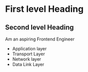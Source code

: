# First level Heading

## Second level Heading

Am an aspiring Frontend Engineer

- Application layer
- Transport Layer
- Network layer
- Data Link Layer
